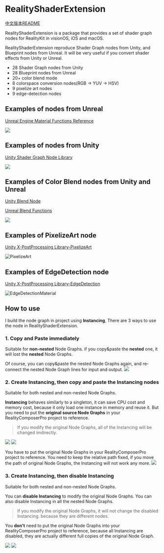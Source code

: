 # RealityShaderExtension

[中文版本README](./README_CN.md)



RealityShaderExtension is a package that provides a set of shader graph nodes for RealityKit in visionOS, iOS and macOS. 

RealityShaderExtension reproduce Shader Graph nodes from Unity, and Blueprint nodes from Unreal. It will be very useful if you convert shader effects from Unity or Unreal.

* 28 Shader Graph nodes from Unity
* 28 Blueprint nodes from Unreal
* 20+ color blend mode
* 8 colorspace conversion nodes(RGB -> YUV -> HSV)
* 9 pixelize art nodes
* 9 edge-detection nodes



## Examples of nodes from Unreal

[Unreal Engine Material Functions Reference](https://dev.epicgames.com/documentation/en-us/unreal-engine/unreal-engine-material-functions-reference)

![](./README.assets/UEMaterial.gif)

## Examples of nodes from Unity

[Unity Shader Graph Node Library](https://docs.unity3d.com/Packages/com.unity.shadergraph@12.1/manual/Node-Library.html)

![](./README.assets/UnityMaterial.gif)

## Examples of Color Blend nodes from Unity and Unreal

[Unity Blend Node](https://docs.unity3d.com/Packages/com.unity.shadergraph@12.1/manual/Blend-Node.html)

[Unreal Blend Functions](https://dev.epicgames.com/documentation/en-us/unreal-engine/blend-material-functions-in-unreal-engine)

![](./README.assets/ColorBlendMaterial.png)

## Examples of PixelizeArt node

[Unity X-PostProcessing Library-PixelizeArt](https://github.com/QianMo/X-PostProcessing-Library/tree/master/Assets/X-PostProcessing/Effects/PixelizeQuad)

![PixelizeArt](./README.assets/PixelizeArt.gif)



## Examples of EdgeDetection node

[Unity X-PostProcessing Library-EdgeDetection](https://github.com/QianMo/X-PostProcessing-Library/tree/master/Assets/X-PostProcessing/Effects/EdgeDetectionSobel)

![EdgeDetectionMaterial](./README.assets/EdgeDetectionMaterial.gif)


## How to use
I build the node graph in project using **Instancing**, There are 3 ways to use the node in RealityShaderExtension.
### 1. Copy and Paste immediately
Suitable for **non-nested** Node Graphs. if you copy&paste the **nested** one, it will lost the **nested** Node Graphs.

Of course, you can copy&paste the nested Node Graphs again, and re-connect the nested Node Graph lines for input and output.
![](./README.assets/Nested.png)
### 2. Create Instancing, then copy and paste the Instancing nodes
Suitable for both nested and non-nested Node Graphs.

**Instancing** behaves similarly to a singleton, it can save CPU cost and memory cost, because it only load one instance in memory and reuse it. But you need to put the **original source Node Graphs** in your RealityComposerPro project to reference.

> If you modify the original Node Graphs, all of the Instancing will be changed imdirectly.

![](./README.assets/CreateInstancing.png)
![](./README.assets/PasteInstancing.png)

You have to put the original Node Graphs in your RealityComposerPro project to reference. You need to keep the relative path fixed, if you move the path of original Node Graphs, the Instancing will not work any more.
![](./README.assets/YourScene.png)

### 3. Create Instancing, then disable Instancing
Suitable for both nested and non-nested Node Graphs.

You can **disable Instancing** to modify the original Node Graphs. You can also disable Instancing in all the nested Node Graphs. 
> If you modify the original Node Graphs, it will not change the disabled Instancing. because they are different nodes.

You **don't** need to put the original Node Graphs into your RealityComposerPro project to reference, because all Instancing are disabled, they are actually different full copies of the original Node Graph.



![](./README.assets/DisableInstancing.png)
![](./README.assets/DisableNestedInstancing.png)